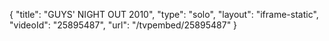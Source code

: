 {
    "title": "GUYS' NIGHT OUT 2010",
    "type": "solo",
    "layout": "iframe-static",
    "videoId": "25895487",
    "url": "\/tvpembed\/25895487"
}